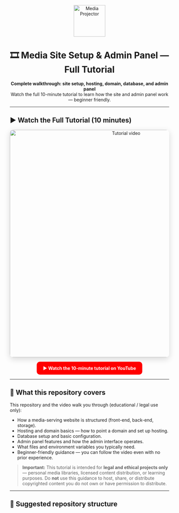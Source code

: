 <!-- README.md -->

<p align="center">
  <img src="https://upload.wikimedia.org/wikipedia/commons/6/6b/Film_projector_icon.svg" alt="Media Projector" width="100" />
</p>

<h1 align="center">🎞️ Media Site Setup & Admin Panel — Full Tutorial</h1>

<p align="center">
  <strong>Complete walkthrough: site setup, hosting, domain, database, and admin panel</strong><br/>
  Watch the full 10-minute tutorial to learn how the site and admin panel work — beginner friendly.
</p>

---

## ▶️ Watch the Full Tutorial (10 minutes)

<p align="center">
  <a href="https://youtu.be/wBm4lE12meg" target="_blank" rel="noopener noreferrer">
    <img src="https://img.youtube.com/vi/wBm4lE12meg/maxresdefault.jpg"
         alt="Tutorial video" width="720" style="border-radius:10px;box-shadow:0 6px 20px rgba(0,0,0,0.15);">
  </a>
</p>

<p align="center">
  <a href="https://youtu.be/wBm4lE12meg" target="_blank" rel="noopener noreferrer" style="display:inline-block;padding:12px 20px;border-radius:10px;background:#FF0000;color:#fff;text-decoration:none;font-weight:700;">
    ▶️ Watch the 10-minute tutorial on YouTube
  </a>
</p>

---

## 🔎 What this repository covers
This repository and the video walk you through (educational / legal use only):

- How a media-serving website is structured (front-end, back-end, storage).  
- Hosting and domain basics — how to point a domain and set up hosting.  
- Database setup and basic configuration.  
- Admin panel features and how the admin interface operates.  
- What files and environment variables you typically need.  
- Beginner-friendly guidance — you can follow the video even with no prior experience.

> **Important:** This tutorial is intended for **legal and ethical projects only** — personal media libraries, licensed content distribution, or learning purposes. Do **not** use this guidance to host, share, or distribute copyrighted content you do not own or have permission to distribute.

---

## 📂 Suggested repository structure
